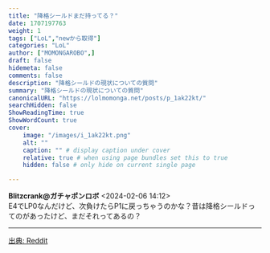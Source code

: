 ```yaml
---
title: "降格シールドまだ持ってる？"
date: 1707197763
weight: 1
tags: ["LoL","newから取得"]
categories: "LoL"
author: ["MOMONGAROBO",]
draft: false
hidemeta: false 
comments: false
description: "降格シールドの現状についての質問"
summary: "降格シールドの現状についての質問"
canonicalURL: "https://lolmomonga.net/posts/p_1ak22kt/"
searchHidden: false
ShowReadingTime: true
ShowWordCount: true
cover:
    image: "/images/i_1ak22kt.png"
    alt: ""
    caption: "" # display caption under cover
    relative: true # when using page bundles set this to true
    hidden: false # only hide on current single page

---
```

**Blitzcrank@ガチャポンロボ** <2024-02-06 14:12>  
E4でLP0なんだけど、次負けたらP1に戻っちゃうのかな？昔は降格シールドってのがあったけど、まだそれってあるの？  

---




[出典: Reddit](https://www.reddit.com//r/leagueoflegends/comments/1ak22kt/do_you_have_a_demotion_shield_still/)
